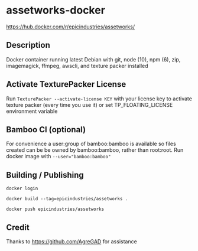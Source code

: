 # assetworks-docker

https://hub.docker.com/r/epicindustries/assetworks/


## Description

Docker container running latest Debian with git, node (10), npm (6), zip, imagemagick, ffmpeg, awscli, and texture packer installed

## Activate TexturePacker License

Run `TexturePacker --activate-license KEY` with your license key to activate texture packer (every time you use it) or set TP_FLOATING_LICENSE environment variable

## Bamboo CI (optional)

For convenience a user:group of bamboo:bamboo is available so files created can be be owned by bamboo:bamboo, rather than root:root. Run docker image with `--user="bamboo:bamboo"`

## Building / Publishing

`docker login`

`docker build --tag=epicindustries/assetworks .`

`docker push epicindustries/assetworks`

## Credit

Thanks to https://github.com/AgreGAD for assistance